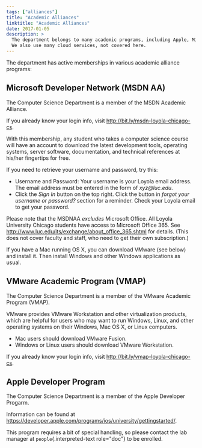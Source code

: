 ```yaml
---
tags: ["alliances"]
title: "Academic Alliances"
linktitle: "Academic Alliances"
date: 2017-01-05
description: >
  The department belongs to many academic programs, including Apple, Microsoft, and VMWare.
  We also use many cloud services, not covered here.
---
```


The department has active memberships in various academic alliance
programs:


## Microsoft Developer Network (MSDN AA)

The Computer Science Department is a member of the MSDN Academic
Alliance.

If you already know your login info, visit
<http://bit.ly/msdn-loyola-chicago-cs>.

With this membership, any student who takes a computer science course
will have an account to download the latest development tools, operating
systems, server software, documentation, and technical references at
his/her fingertips for free.

If you need to retrieve your username and password, try this:

-   Username and Password: Your username is your Loyola email address.
    The email address must be entered in the form of *xyz\@luc.edu*.
-   Click the *Sign In* button on the top right. Click the button in
    *forgot your username or password?* section for a reminder. Check
    your Loyola email to get your password.

Please note that the MSDNAA *excludes* Microsoft Office. All Loyola
University Chicago students have access to Microsoft Office 365. See
<http://www.luc.edu/its/exchange/about_office_365.shtml> for details.
(This does not cover faculty and staff, who need to get their own
subscription.)

If you have a Mac running OS X, you can download VMware (see below) and
install it. Then install Windows and other Windows applications as
usual.

## VMware Academic Program (VMAP)

The Computer Science Department is a member of the VMware Academic
Program (VMAP).

VMware provides VMware Workstation and other virtualization products,
which are helpful for users who may want to run Windows, Linux, and
other operating systems on their Windows, Mac OS X, or Linux computers.

-   Mac users should download VMware Fusion.
-   Windows or Linux users should download VMware Workstation.

If you already know your login info, visit
<http://bit.ly/vmap-loyola-chicago-cs>.


## Apple Developer Program

The Computer Science Department is a member of the Apple Developer
Progarm.

Information can be found at
<https://developer.apple.com/programs/ios/university/gettingstarted/>.

This program requires a bit of special handling, so please contact the
lab manager at `people`{.interpreted-text role="doc"} to be enrolled.
